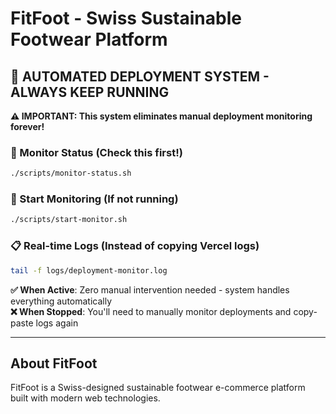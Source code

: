 # FitFoot - Swiss Sustainable Footwear Platform

## 🚨 **AUTOMATED DEPLOYMENT SYSTEM - ALWAYS KEEP RUNNING**

**⚠️ IMPORTANT: This system eliminates manual deployment monitoring forever!**

### **🔄 Monitor Status** (Check this first!)
```bash
./scripts/monitor-status.sh
```

### **🚀 Start Monitoring** (If not running)
```bash
./scripts/start-monitor.sh
```

### **📋 Real-time Logs** (Instead of copying Vercel logs)
```bash
tail -f logs/deployment-monitor.log
```

**✅ When Active**: Zero manual intervention needed - system handles everything automatically  
**❌ When Stopped**: You'll need to manually monitor deployments and copy-paste logs again

---

## About FitFoot

FitFoot is a Swiss-designed sustainable footwear e-commerce platform built with modern web technologies. 